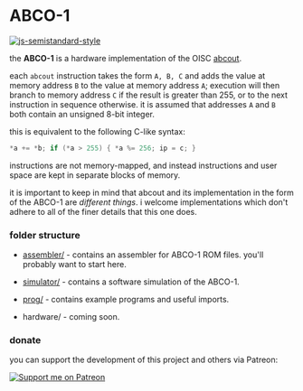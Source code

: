 # ABCO-1

[![js-semistandard-style](https://img.shields.io/badge/code%20style-semistandard-brightgreen.svg?style=flat-square)](https://github.com/standard/semistandard)

the **ABCO-1** is a hardware implementation of the OISC [abcout](https://esolangs.org/wiki/Abcout).

each `abcout` instruction takes the form `A, B, C` and adds the value at memory address `B` to the value at memory address `A`; execution will then branch to memory address `C` if the result is greater than 255, or to the next instruction in sequence otherwise. it is assumed that addresses `A` and `B` both contain an unsigned 8-bit integer.

this is equivalent to the following C-like syntax:

```c
*a += *b; if (*a > 255) { *a %= 256; ip = c; }
```

instructions are not memory-mapped, and instead instructions and user space are kept in separate blocks of memory.

it is important to keep in mind that abcout and its implementation in the form of the ABCO-1 are *different things*. i welcome implementations which don't adhere to all of the finer details that this one does.

### folder structure
- [assembler/](https://github.com/sporeball/ABCO-1/tree/master/assembler) - contains an assembler for ABCO-1 ROM files. you'll probably want to start here.

- [simulator/](https://github.com/sporeball/ABCO-1/tree/master/simulator) - contains a software simulation of the ABCO-1.

- [prog/](https://github.com/sporeball/ABCO-1/tree/master/prog) - contains example programs and useful imports.

- hardware/ - coming soon.

### donate
you can support the development of this project and others via Patreon:

[![Support me on Patreon](https://img.shields.io/endpoint.svg?url=https%3A%2F%2Fshieldsio-patreon.vercel.app%2Fapi%3Fusername%3Dsporeball%26type%3Dpledges%26suffix%3D%252Fmonth&style=for-the-badge)](https://patreon.com/sporeball)

